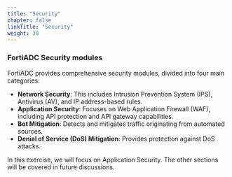 ```yaml
---
title: "Security"
chapter: false
linkTitle: "Security"
weight: 30
---
```


### **FortiADC Security modules**
FortiADC provides comprehensive security modules, divided into four main categories:

- **Network Security**: This includes Intrusion Prevention System (IPS), Antivirus (AV), and IP address-based rules.
- **Application Security**: Focuses on Web Application Firewall (WAF), including API protection and API gateway capabilities.
- **Bot Mitigation**: Detects and mitigates traffic originating from automated sources.
- **Denial of Service (DoS) Mitigation**: Provides protection against DoS attacks.


In this exercise, we will focus on Application Security. The other sections will be covered in future discussions.


